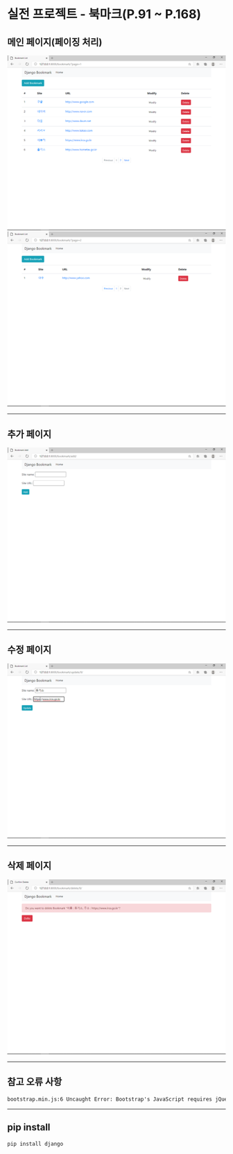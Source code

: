 # 실전 프로젝트 - 북마크(P.91 ~ P.168)

## 메인 페이지(페이징 처리)
<img src="https://github.com/ankiwoong/django_bookmark_tutorial/blob/master/temp/Screenshot/%EC%B5%9C%EC%A2%85%20%EC%A0%90%EA%B2%80%20%EB%A9%94%EC%9D%B8%20%ED%99%94%EB%A9%B4%201.png?raw=true">
<img src="https://github.com/ankiwoong/django_bookmark_tutorial/blob/master/temp/Screenshot/%EC%B5%9C%EC%A2%85%20%EC%A0%90%EA%B2%80%20%EB%A9%94%EC%9D%B8%20%ED%99%94%EB%A9%B4%202.png?raw=true">

---

## 추가 페이지
<img src="https://github.com/ankiwoong/django_bookmark_tutorial/blob/master/temp/Screenshot/%EC%B5%9C%EC%A2%85%20%EC%A0%90%EA%B2%80%20%EC%B6%94%EA%B0%80%20%ED%99%94%EB%A9%B4.png?raw=true">

---

## 수정 페이지
<img src="https://github.com/ankiwoong/django_bookmark_tutorial/blob/master/temp/Screenshot/%EC%B5%9C%EC%A2%85%20%EC%A0%90%EA%B2%80%20%EC%88%98%EC%A0%95%20%ED%99%94%EB%A9%B4.png?raw=true">

---

## 삭제 페이지
<img src="https://github.com/ankiwoong/django_bookmark_tutorial/blob/master/temp/Screenshot/%EC%B5%9C%EC%A2%85%20%EC%A0%90%EA%B2%80%20%EC%82%AD%EC%A0%9C%20%ED%99%94%EB%A9%B4.png?raw=true">

---

## 참고 오류 사항
```html
bootstrap.min.js:6 Uncaught Error: Bootstrap's JavaScript requires jQuery
```

---

## pip install
```python
pip install django
```
